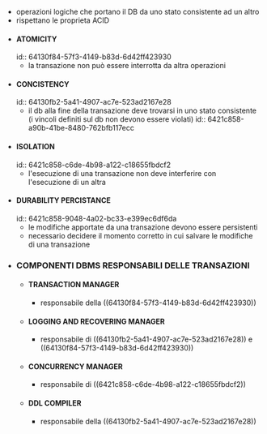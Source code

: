 - operazioni logiche che portano il DB da uno stato consistente ad un altro
- rispettano le proprieta ACID
- #### ATOMICITY
  id:: 64130f84-57f3-4149-b83d-6d42ff423930
	- la transazione non può essere interrotta da altra operazioni
- #### CONCISTENCY
  id:: 64130fb2-5a41-4907-ac7e-523ad2167e28
	- il db alla fine della transazione deve trovarsi in uno stato consistente (i vincoli definiti sul db non devono essere violati)
	  id:: 6421c858-a90b-41be-8480-762bfb117ecc
- #### ISOLATION
  id:: 6421c858-c6de-4b98-a122-c18655fbdcf2
	- l'esecuzione di una transazione non deve interferire con l'esecuzione di un altra
- #### DURABILITY PERCISTANCE
  id:: 6421c858-9048-4a02-bc33-e399ec6df6da
	- le modifiche apportate da una transazione devono essere persistenti
	- necessario decidere il momento corretto in cui salvare le modifiche di una transazione
- ### COMPONENTI DBMS RESPONSABILI DELLE TRANSAZIONI
	- #### TRANSACTION MANAGER
		- responsabile della ((64130f84-57f3-4149-b83d-6d42ff423930))
	- #### LOGGING AND RECOVERING MANAGER
		- responsabile di ((64130fb2-5a41-4907-ac7e-523ad2167e28)) e ((64130f84-57f3-4149-b83d-6d42ff423930))
	- #### CONCURRENCY MANAGER
		- responsabile di ((6421c858-c6de-4b98-a122-c18655fbdcf2))
	- #### DDL COMPILER
		- responsabile della ((64130fb2-5a41-4907-ac7e-523ad2167e28))